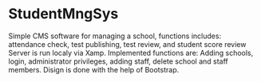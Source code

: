 # StudentMngSys

Simple CMS software for managing a school, functions includes: attendance check, test publishing, test review, and student score review 
Server is run localy via Xamp.
Implemented functions are: Adding schools, login, administrator privileges, adding staff, delete school and staff members.
Disign is done with the help of Bootstrap.
